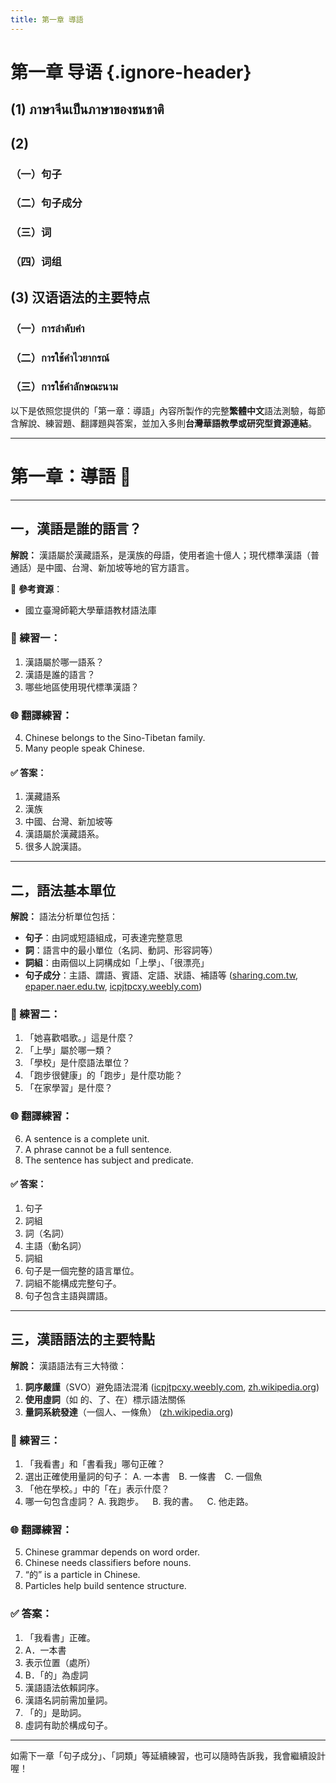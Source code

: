 ```yaml
---
title: 第一章 導語
---
```


<Collapse>

# 第一章 导语 {.ignore-header}

## (1) ภาษาจีนเป็นภาษาของชนชาติ

## (2)

### （一）句子

### （二）句子成分

### （三）词

### （四）词组

## (3) 汉语语法的主要特点

### （一）การลำดับคำ

### （二）การใช้คำไวยากรณ์

### （三）การใช้คำลักษณะนาม

</Collapse>

以下是依照您提供的「第一章：導語」內容所製作的完整**繁體中文**語法測驗，每節含解說、練習題、翻譯題與答案，並加入多則**台灣華語教學或研究型資源連結**。

---

# 第一章：導語 🧠

---

## 一，漢語是誰的語言？

**解說：**
漢語屬於漢藏語系，是漢族的母語，使用者逾十億人；現代標準漢語（普通話）是中國、台灣、新加坡等地的官方語言。

📘 **參考資源**：

* 國立臺灣師範大學華語教材語法庫

### 📝 練習一：

1. 漢語屬於哪一語系？
2. 漢語是誰的語言？
3. 哪些地區使用現代標準漢語？

### 🌐 翻譯練習：

4. Chinese belongs to the Sino-Tibetan family.
5. Many people speak Chinese.

#### ✅ 答案：

1. 漢藏語系
2. 漢族
3. 中國、台灣、新加坡等
4. 漢語屬於漢藏語系。
5. 很多人說漢語。

---

## 二，語法基本單位

**解說：**
語法分析單位包括：

* **句子**：由詞或短語組成，可表達完整意思
* **詞**：語言中的最小單位（名詞、動詞、形容詞等）
* **詞組**：由兩個以上詞構成如「上學」、「很漂亮」
* **句子成分**：主語、謂語、賓語、定語、狀語、補語等 ([sharing.com.tw][1], [epaper.naer.edu.tw][2], [icpjtpcxy.weebly.com][3])

### 📝 練習二：

1. 「她喜歡唱歌。」這是什麼？
2. 「上學」屬於哪一類？
3. 「學校」是什麼語法單位？
4. 「跑步很健康」的「跑步」是什麼功能？
5. 「在家學習」是什麼？

### 🌐 翻譯練習：

6. A sentence is a complete unit.
7. A phrase cannot be a full sentence.
8. The sentence has subject and predicate.

#### ✅ 答案：

1. 句子
2. 詞組
3. 詞（名詞）
4. 主語（動名詞）
5. 詞組
6. 句子是一個完整的語言單位。
7. 詞組不能構成完整句子。
8. 句子包含主語與謂語。

---

## 三，漢語語法的主要特點

**解說：**
漢語語法有三大特徵：

1. **詞序嚴謹**（SVO）避免語法混淆 ([icpjtpcxy.weebly.com][3], [zh.wikipedia.org][4])
2. **使用虛詞**（如 的、了、在）標示語法關係
3. **量詞系統發達**（一個人、一條魚） ([zh.wikipedia.org][5])

### 📝 練習三：

1. 「我看書」和「書看我」哪句正確？
2. 選出正確使用量詞的句子：
   A. 一本書 B. 一條書 C. 一個魚
3. 「他在學校。」中的「在」表示什麼？
4. 哪一句包含虛詞？
   A. 我跑步。 B. 我的書。 C. 他走路。

### 🌐 翻譯練習：

5. Chinese grammar depends on word order.
6. Chinese needs classifiers before nouns.
7. “的” is a particle in Chinese.
8. Particles help build sentence structure.

### ✅ 答案：

1. 「我看書」正確。
2. A．一本書
3. 表示位置（處所）
4. B．「的」為虛詞
5. 漢語語法依賴詞序。
6. 漢語名詞前需加量詞。
7. 「的」是助詞。
8. 虛詞有助於構成句子。

---

如需下一章「句子成分」、「詞類」等延續練習，也可以隨時告訴我，我會繼續設計喔！

[1]: https://www.sharing.com.tw/pdf/8AD42/%E8%A9%A6%E8%AE%80.pdf?utm_source=chatgpt.com "[PDF] 句子的成分 - 新學林出版"
[2]: https://epaper.naer.edu.tw/edm?content_no=3914&edm_no=227&grp_no=1&utm_source=chatgpt.com "第227期- 華語基本句型是什麼？國小國語課本中的單句"
[3]: https://icpjtpcxy.weebly.com/uploads/9/2/0/1/92010504/1.%E5%B0%8F%E5%BF%83%EF%BC%8C%E5%88%A5%E8%B8%A9%E5%88%B0%E6%88%91%E5%8C%97%E6%96%B9%E7%9A%84%E8%85%B3%EF%BC%81%E2%94%80%E5%BE%9E%E8%AA%9E%E8%A8%80%E6%80%9D%E7%B6%AD%E8%AB%87%E6%BC%A2%E8%AA%9E%E8%AA%9E%E6%B3%95%E7%9A%84%E7%89%B9%E8%89%B2%E7%B2%BE%E7%B0%A1%E7%89%881.pdf?utm_source=chatgpt.com "[PDF] 小心,別踩到我北方的腳! - ICP語文語法教材教法計畫網站"
[4]: https://zh.wikipedia.org/wiki/%E6%B1%89%E8%AF%AD%E8%AF%AD%E6%B3%95?utm_source=chatgpt.com "汉语语法"
[5]: https://zh.wikipedia.org/zh-hant/%E6%B1%89%E8%AF%AD%E9%87%8F%E8%AF%8D?utm_source=chatgpt.com "漢語量詞- 維基百科，自由的百科全書"

